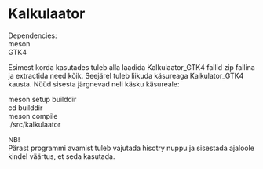 # Kalkulaator
Dependencies:    
meson   
GTK4   

Esimest korda kasutades tuleb alla laadida Kalkulaator_GTK4 failid zip failina ja extractida need kõik.
Seejärel tuleb liikuda käsureaga Kalkulator_GTK4 kausta.
Nüüd sisesta järgnevad neli käsku käsureale:

meson setup builddir  
cd builddir  
meson compile  
./src/kalkulaator  

NB!   
Pärast programmi avamist tuleb vajutada hisotry nuppu ja sisestada ajaloole kindel väärtus, et seda kasutada.   

